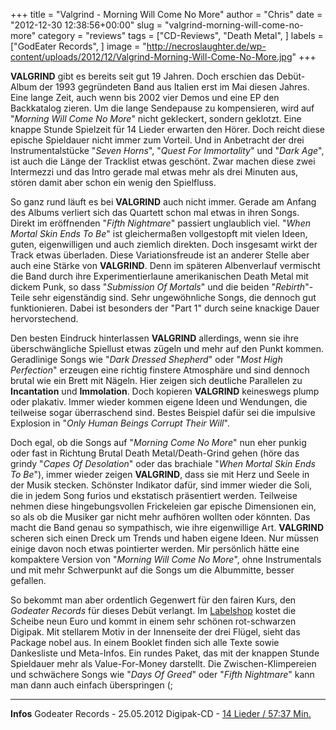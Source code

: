 +++
title = "Valgrind - Morning Will Come No More"
author = "Chris"
date = "2012-12-30 12:38:56+00:00"
slug = "valgrind-morning-will-come-no-more"
category = "reviews"
tags = ["CD-Reviews", "Death Metal", ]
labels = ["GodEater Records", ]
image = "http://necroslaughter.de/wp-content/uploads/2012/12/Valgrind-Morning-Will-Come-No-More.jpg"
+++

**VALGRIND** gibt es bereits seit gut 19 Jahren. Doch erschien das Debüt-Album der 1993 gegründeten Band aus Italien erst im Mai diesen Jahres. Eine lange Zeit, auch wenn bis 2002 vier Demos und eine EP den Backkatalog zieren. Um die lange Sendepause zu kompensieren, wird auf "_Morning Will Come No More_" nicht gekleckert, sondern geklotzt. Eine knappe Stunde Spielzeit für 14 Lieder erwarten den Hörer. Doch reicht diese epische Spieldauer nicht immer zum Vorteil. Und in Anbetracht der drei Instrumentalstücke "_Seven Horns_", "_Quest For Immortality_" und "_Dark Age_", ist auch die Länge der Tracklist etwas geschönt. Zwar machen diese zwei Intermezzi und das Intro gerade mal etwas mehr als drei Minuten aus, stören damit aber schon ein wenig den Spielfluss.

So ganz rund läuft es bei **VALGRIND** auch nicht immer. Gerade am Anfang des Albums verliert sich das Quartett schon mal etwas in ihren Songs. Direkt im eröffnenden "_Fifth Nightmare_" passiert unglaublich viel. "_When Mortal Skin Ends To Be_" ist gleichermaßen vollgestopft mit vielen Ideen, guten, eigenwilligen und auch ziemlich direkten. Doch insgesamt wirkt der Track etwas überladen. Diese Variationsfreude ist an anderer Stelle aber auch eine Stärke von **VALGRIND**. Denn im späteren Albenverlauf vermischt die Band durch ihre Experimentierlaune  amerikanischen Death Metal mit dickem Punk, so dass "_Submission Of Mortals_" und die beiden "_Rebirth_"-Teile sehr eigenständig sind. Sehr ungewöhnliche Songs, die dennoch gut funktionieren. Dabei ist besonders der "Part 1" durch seine knackige Dauer hervorstechend.

Den besten Eindruck hinterlassen **VALGRIND** allerdings, wenn sie ihre überschwängliche Spiellust etwas zügeln und mehr auf den Punkt kommen. Geradlinige Songs wie "_Dark Dressed Shepherd_" oder "_Most High Perfection_" erzeugen eine richtig finstere Atmosphäre und sind dennoch brutal wie ein Brett mit Nägeln. Hier zeigen sich deutliche Parallelen zu **Incantation** und **Immolation**. Doch kopieren **VALGRIND** keineswegs plump oder plakativ. Immer wieder kommen eigene Ideen und Wendungen, die teilweise sogar überraschend sind. Bestes Beispiel dafür sei die impulsive Explosion in "_Only Human Beings Corrupt Their Will_".

Doch egal, ob die Songs auf "_Morning Come No More_" nun eher punkig oder fast in Richtung Brutal Death Metal/Death-Grind gehen (höre das grindy "_Capes Of Desolation_" oder das brachiale "_When Mortal Skin Ends To Be_"), immer wieder zeigen **VALGRIND**, dass sie mit Herz und Seele in der Musik stecken. Schönster Indikator dafür, sind immer wieder die Soli, die in jedem Song furios und ekstatisch präsentiert werden. Teilweise nehmen diese hingebungsvollen Frickeleien gar epische Dimensionen ein, so als ob die Musiker gar nicht mehr aufhören wollten oder könnten. Das macht die Band genau so sympathisch, wie ihre eigenwillige Art. **VALGRIND** scheren sich einen Dreck um Trends und haben eigene Ideen. Nur müssen einige davon noch etwas pointierter werden. Mir persönlich hätte eine kompaktere Version von "_Morning Will Come No More_", ohne Instrumentals und mit mehr Schwerpunkt auf die Songs um die Albummitte, besser gefallen.

So bekommt man aber ordentlich Gegenwert für den fairen Kurs, den _Godeater Records_ für dieses Debüt verlangt. Im <a href="http://www.godeaterrecords.de/product_info.php?info=p37_valgrind-morning-will-come-no-more--digi-cd.html">Labelshop</a> kostet die Scheibe neun Euro und kommt in einem sehr schönen rot-schwarzen Digipak. Mit stellarem Motiv in der Innenseite der drei Flügel, sieht das Package nobel aus. In einem Booklet finden sich alle Texte sowie Dankesliste und Meta-Infos. Ein rundes Paket, das mit der knappen Stunde Spieldauer mehr als Value-For-Money darstellt. Die Zwischen-Klimpereien und schwächere Songs wie "_Days Of Greed_" oder "_Fifth Nightmare_" kann man dann auch einfach überspringen (;



---
**Infos**
Godeater Records - 25.05.2012
Digipak-CD - <a href="http://www.metal-archives.com/albums/Valgrind/Morning_Will_Come_No_More/344752">14 Lieder / 57:37 Min.</a>

